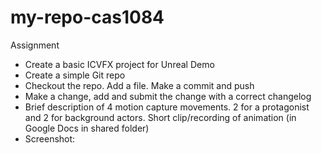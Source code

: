 # my-repo-cas1084
Assignment
*  Create a basic ICVFX project for Unreal Demo
*  Create a simple Git repo
*  Checkout the repo. Add a file. Make a commit and push
*  Make a change, add and submit the change with a correct changelog
*  Brief description of 4 motion capture movements. 2 for a protagonist and 2 for background actors. Short clip/recording of animation (in Google Docs in shared folder)
* Screenshot:


